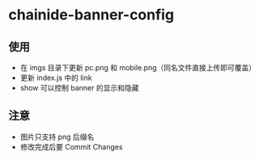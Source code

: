 # chainide-banner-config

## 使用
* 在 imgs 目录下更新 pc.png 和 mobile.png（同名文件直接上传即可覆盖）
* 更新 index.js 中的 link
* show 可以控制 banner 的显示和隐藏

## 注意
* 图片只支持 png 后缀名
* 修改完成后要 Commit Changes